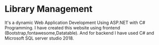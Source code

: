 # Library Management

It's a dynamic Web Application Development Using ASP.NET with C# Programming. I have created this website using frontend (Bootstrap,fontawesome,Datatable). And for backend I have used C# and Microsoft SQL server studio 2018. 

